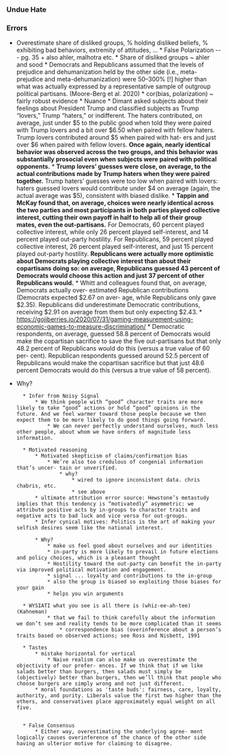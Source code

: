 ### Undue Hate

### Errors

* Overestimate share of disliked groups, % holding disliked beliefs, % exhibiting bad behaviors, extremity of attitudes, ...
		* False Polarization --- pg. 35 + also ahler, malhotra etc.
		* Share of disliked groups ~ ahler and sood
		* Democrats and Republicans assumed that the levels of prejudice and dehumanization held by the other side (i.e., meta-prejudice and meta-dehumanization) were 50–300% [!] higher than what was actually expressed by a representative sample of outgroup political partisans. (Moore-Berg et al. 2020)
		* cor(bias, polarization) ~ fairly robust evidence
		* Nuance
			* Dimant asked subjects about their feelings about President Trump and classified subjects as Trump “lovers,” Trump “haters,” or indifferent. The haters contributed, on average, just under $5 to the public good when told they were paired with Trump lovers and a bit over $6.50 when paired with fellow haters. Trump lovers contributed around $5 when paired with hat- ers and just over $6 when paired with fellow lovers. **Once again, nearly identical behavior was observed across the two groups, and this behavior was substantially prosocial even when subjects were paired with political opponents.**
				* **Trump lovers’ guesses were close, on average, to the actual contributions made by Trump haters when they were paired together.** Trump haters’ guesses were too low when paired with lovers: haters guessed lovers would contribute under $4 on average (again, the actual average was $5), consistent with biased dislike.
			* **Tappin and McKay found that, on average, choices were nearly identical across the two parties and most participants in both parties played collective interest, cutting their own payoff in half to help all of their group mates, even the out-partisans.** For Democrats, 60 percent played collective interest, while only 26 percent played self-interest, and 14 percent played out-party hostility. For Republicans, 59 percent played collective interest, 26 percent played self-interest, and just 15 percent played out-party hostility.
				**Republicans were actually more optimistic about Democrats playing collective interest than about their copartisans doing so: on average, Republicans guessed 43 percent of Democrats would choose this action and just 37 percent of other Republicans would.**
			* Whitt and colleagues found that, on average, Democrats actually over- estimated Republican contributions (Democrats expected $2.67 on aver- age, while Republicans only gave $2.35). Republicans did underestimate Democratic contributions, receiving $2.91 on average from them but only expecting $2.43.
			* https://gojiberries.io/2020/07/31/gaming-measurement-using-economic-games-to-measure-discrimination/
			* Democratic respondents, on average, guessed 58.8 percent of Democrats would make the copartisan sacrifice to save the five out-partisans but that only 48.2 percent of Republicans would do this (versus a true value of 60 per- cent). Republican respondents guessed around 52.5 percent of Republicans would make the copartisan sacrifice but that just 48.6 percent Democrats would do this (versus a true value of 58 percent). 



* Why?

		* Infer from Noisy Signal
			* We think people with “good” character traits are more likely to take “good” actions or hold “good” opinions in the future. And we feel warmer toward those people because we then expect them to be more likely to do good things going forward.
				* We can never perfectly understand ourselves, much less other people, about whom we have orders of magnitude less information.

		* Motivated reasoning
			* Motivated skepticism of claims/confirmation bias
				* We’re also too credulous of congenial information that’s uncer- tain or unverified. 
					* why?
						* wired to ignore inconsistent data. chris chabris, etc.
						* see above
			* ultimate attribution error source: Hewstone’s metastudy implies that this tendency is “motivatedly” asymmetric: we attribute positive acts by in-groups to character traits and negative acts to bad luck and vice versa for out-groups.
			* Infer cynical motives: Politics is the art of making your selfish desires seem like the national interest.

			* Why?
				* make us feel good about ourselves and our identities 
				* in-party is more likely to prevail in future elections and policy choices, which is a pleasant thought
				* Hostility toward the out-party can benefit the in-party via improved political motivation and engagement.
				* signal ... loyalty and contributions to the in-group
				* also the group is biased so exploiting those biases for your gain
				* helps you win arguments

		* WYSIATI what you see is all there is (whiz-ee-ah-tee) (Kahneman)
				* that we fail to think carefully about the information we don’t see and reality tends to be more complicated than it seems
					* correspondence bias (overinference about a person’s traits based on observed actions; see Ross and Nisbett, 1991

		* Tastes
			* mistake horizontal for vertical 
				* Naive realism can also make us overestimate the objectivity of our prefer- ences. If we think that if we like salads better than burgers, then salads must simply be (objectively) better than burgers, then we’ll think that people who choose burgers are simply wrong and not just different.
			* moral foundations as 'taste buds': fairness, care, loyalty, authority, and purity. Liberals value the first two higher than the others, and conservatives place approximately equal weight on all five. 


		* False Consensus
			* Either way, overestimating the underlying agree- ment logically causes overinference of the chance of the other side having an ulterior motive for claiming to disagree.


		

